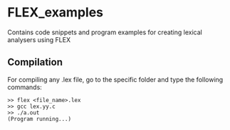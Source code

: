 # FLEX_examples
Contains code snippets and program examples for creating lexical analysers using FLEX

## Compilation
For compiling any .lex file, go to the specific folder and type the following commands:

```
>> flex <file_name>.lex
>> gcc lex.yy.c
>> ./a.out
(Program running...)
```
